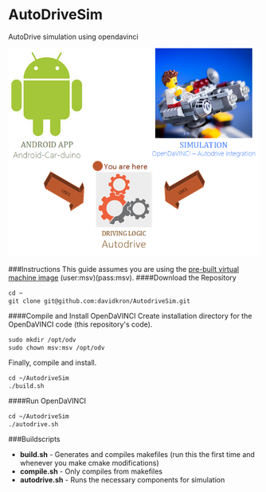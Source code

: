 # AutoDriveSim
AutoDrive simulation using opendavinci

![Alt text](Diagram.png?raw=true)

###Instructions
This guide assumes you are using the [pre-built virtual machine image](http://www.cse.chalmers.se/%7Ebergerc/msv4/2015-01-22_MiniSmartVehicles4.ova) (user:msv)(pass:msv).
####Download the Repository
```
cd ~
git clone git@github.com:davidkron/AutodriveSim.git
```
####Compile and Install OpenDaVINCI
Create installation directory for the OpenDaVINCI code (this repository's code).
```
sudo mkdir /opt/odv
sudo chown msv:msv /opt/odv
```
Finally, compile and install.
```
cd ~/AutodriveSim
./build.sh
```
####Run OpenDaVINCI
```
cd ~/AutodriveSim
./autodrive.sh
```

###Buildscripts
* **build.sh** - Generates and compiles makefiles (run this the first time and whenever you make cmake modifications)
* **compile.sh** - Only compiles from makefiles
* **autodrive.sh** - Runs the necessary components for simulation
